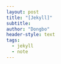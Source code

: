 ```yaml
---
layout: post
title: "[Jekyll]"
subtitle: 
author: "Dongbo"
header-style: text
tags:
  - jekyll
  - note
---
```



